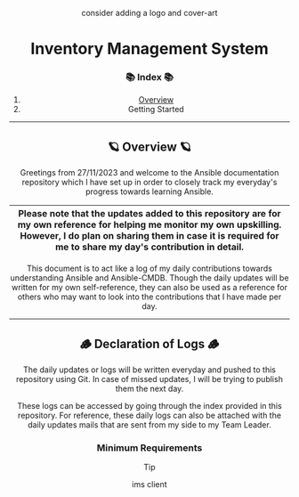 <div align="center">

<div align="center">

consider adding a logo and cover-art

<!-- <h1 align="center"> -->
# Inventory Management System
<!-- </h1> -->

</div>


### 📚 Index 📚

1. [Overview](#🪐-Overview-🪐)
2. Getting Started

_____________________________________________________________________________________

<div align="center">

## 🪐 **Overview** 🪐
</div>


Greetings from 27/11/2023 and welcome to the Ansible documentation repository which I have set up in order to closely track my everyday's progress towards learning Ansible.

| **Please note that the updates added to this repository are for my own reference for helping me monitor my own upskilling. However, I do plan on sharing them in case it is required for me to share my day's contribution in detail.** |
|----------|

This document is to act like a log of my daily contributions towards understanding Ansible and Ansible-CMDB. Though the daily updates will be written for my own self-reference, they can also be used as a reference for others who may want to look into the contributions that I have made per day.

_____________________________________________________________________________________

<div align="center">

## 🪵 **Declaration of Logs** 🪵
</div>

The daily updates or logs will be written everyday and pushed to this repository using Git. In case of missed updates, I will be trying to publish them the next day.

These logs can be accessed by going through the index provided in this repository. For reference, these daily logs can also be attached with the daily updates mails that are sent from my side to my Team Leader.

### Minimum Requirements
> [!TIP]
> ims
> client
